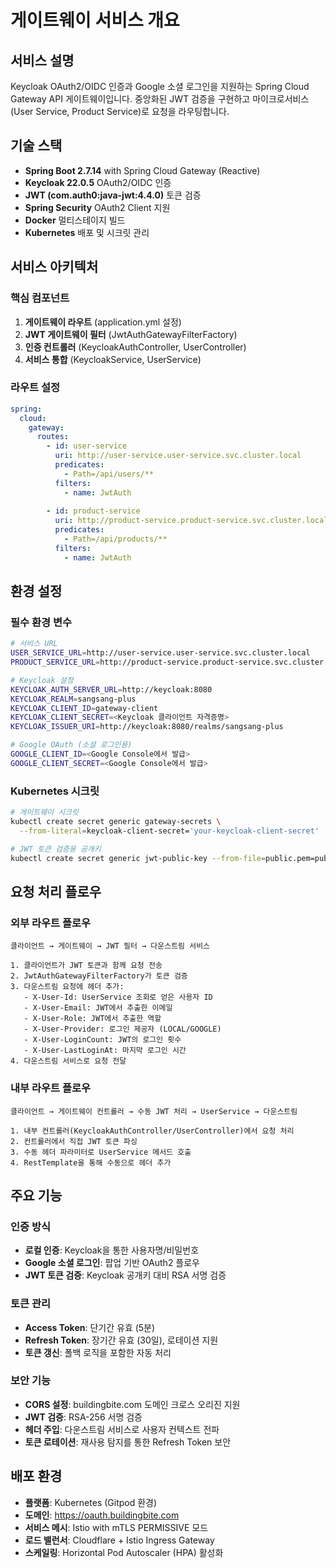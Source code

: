 # 게이트웨이 서비스 개요

## 서비스 설명
Keycloak OAuth2/OIDC 인증과 Google 소셜 로그인을 지원하는 Spring Cloud Gateway API 게이트웨이입니다. 중앙화된 JWT 검증을 구현하고 마이크로서비스(User Service, Product Service)로 요청을 라우팅합니다.

## 기술 스택
- **Spring Boot 2.7.14** with Spring Cloud Gateway (Reactive)
- **Keycloak 22.0.5** OAuth2/OIDC 인증
- **JWT (com.auth0:java-jwt:4.4.0)** 토큰 검증
- **Spring Security** OAuth2 Client 지원
- **Docker** 멀티스테이지 빌드
- **Kubernetes** 배포 및 시크릿 관리

## 서비스 아키텍처

### 핵심 컴포넌트
1. **게이트웨이 라우트** (application.yml 설정)
2. **JWT 게이트웨이 필터** (JwtAuthGatewayFilterFactory)
3. **인증 컨트롤러** (KeycloakAuthController, UserController)
4. **서비스 통합** (KeycloakService, UserService)

### 라우트 설정
```yaml
spring:
  cloud:
    gateway:
      routes:
        - id: user-service
          uri: http://user-service.user-service.svc.cluster.local
          predicates:
            - Path=/api/users/**
          filters:
            - name: JwtAuth
        
        - id: product-service
          uri: http://product-service.product-service.svc.cluster.local:8082
          predicates:
            - Path=/api/products/**
          filters:
            - name: JwtAuth
```

## 환경 설정

### 필수 환경 변수
```bash
# 서비스 URL
USER_SERVICE_URL=http://user-service.user-service.svc.cluster.local
PRODUCT_SERVICE_URL=http://product-service.product-service.svc.cluster.local:8082

# Keycloak 설정
KEYCLOAK_AUTH_SERVER_URL=http://keycloak:8080
KEYCLOAK_REALM=sangsang-plus
KEYCLOAK_CLIENT_ID=gateway-client
KEYCLOAK_CLIENT_SECRET=<Keycloak 클라이언트 자격증명>
KEYCLOAK_ISSUER_URI=http://keycloak:8080/realms/sangsang-plus

# Google OAuth (소셜 로그인용)
GOOGLE_CLIENT_ID=<Google Console에서 발급>
GOOGLE_CLIENT_SECRET=<Google Console에서 발급>
```

### Kubernetes 시크릿
```bash
# 게이트웨이 시크릿
kubectl create secret generic gateway-secrets \
  --from-literal=keycloak-client-secret='your-keycloak-client-secret'

# JWT 토큰 검증용 공개키
kubectl create secret generic jwt-public-key --from-file=public.pem=public.pem
```

## 요청 처리 플로우

### 외부 라우트 플로우
```
클라이언트 → 게이트웨이 → JWT 필터 → 다운스트림 서비스

1. 클라이언트가 JWT 토큰과 함께 요청 전송
2. JwtAuthGatewayFilterFactory가 토큰 검증
3. 다운스트림 요청에 헤더 추가:
   - X-User-Id: UserService 조회로 얻은 사용자 ID
   - X-User-Email: JWT에서 추출한 이메일
   - X-User-Role: JWT에서 추출한 역할
   - X-User-Provider: 로그인 제공자 (LOCAL/GOOGLE)
   - X-User-LoginCount: JWT의 로그인 횟수
   - X-User-LastLoginAt: 마지막 로그인 시간
4. 다운스트림 서비스로 요청 전달
```

### 내부 라우트 플로우
```
클라이언트 → 게이트웨이 컨트롤러 → 수동 JWT 처리 → UserService → 다운스트림

1. 내부 컨트롤러(KeycloakAuthController/UserController)에서 요청 처리
2. 컨트롤러에서 직접 JWT 토큰 파싱
3. 수동 헤더 파라미터로 UserService 메서드 호출
4. RestTemplate을 통해 수동으로 헤더 추가
```

## 주요 기능

### 인증 방식
- **로컬 인증**: Keycloak을 통한 사용자명/비밀번호
- **Google 소셜 로그인**: 팝업 기반 OAuth2 플로우
- **JWT 토큰 검증**: Keycloak 공개키 대비 RSA 서명 검증

### 토큰 관리
- **Access Token**: 단기간 유효 (5분)
- **Refresh Token**: 장기간 유효 (30일), 로테이션 지원
- **토큰 갱신**: 폴백 로직을 포함한 자동 처리

### 보안 기능
- **CORS 설정**: buildingbite.com 도메인 크로스 오리진 지원
- **JWT 검증**: RSA-256 서명 검증
- **헤더 주입**: 다운스트림 서비스로 사용자 컨텍스트 전파
- **토큰 로테이션**: 재사용 탐지를 통한 Refresh Token 보안

## 배포 환경
- **플랫폼**: Kubernetes (Gitpod 환경)
- **도메인**: https://oauth.buildingbite.com
- **서비스 메시**: Istio with mTLS PERMISSIVE 모드
- **로드 밸런서**: Cloudflare + Istio Ingress Gateway
- **스케일링**: Horizontal Pod Autoscaler (HPA) 활성화